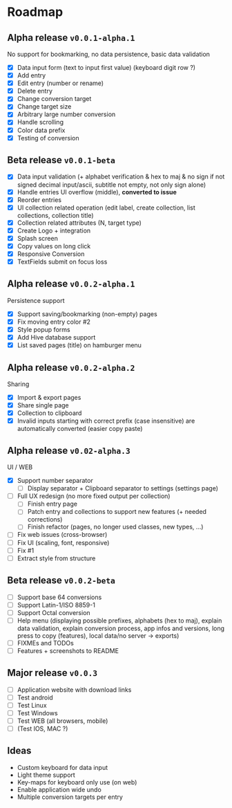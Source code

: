 # Roadmap

## Alpha release `v0.0.1-alpha.1`

No support for bookmarking, no data persistence, basic data validation

- [X] Data input form (text to input first value) (keyboard digit row ?)
- [X] Add entry
- [X] Edit entry (number or rename)
- [X] Delete entry
- [X] Change conversion target
- [X] Change target size
- [X] Arbitrary large number conversion
- [X] Handle scrolling
- [X] Color data prefix
- [X] Testing of conversion

## Beta release `v0.0.1-beta`

- [X] Data input validation (+ alphabet verification & hex to maj & no sign if not signed decimal input/ascii, subtitle not empty, not only sign alone)
- [X] Handle entries UI overflow (middle), **converted to issue**
- [X] Reorder entries
- [X] UI collection related operation (edit label, create collection, list collections, collection title)
- [X] Collection related attributes (N, target type)
- [X] Create Logo + integration
- [X] Splash screen
- [X] Copy values on long click
- [X] Responsive Conversion
- [X] TextFields submit on focus loss

## Alpha release `v0.0.2-alpha.1`

Persistence support

- [X] Support saving/bookmarking (non-empty) pages
- [X] Fix moving entry color #2
- [X] Style popup forms
- [X] Add Hive database support
- [X] List saved pages (title) on hamburger menu

## Alpha release `v0.0.2-alpha.2`

Sharing

- [X] Import & export pages
- [X] Share single page
- [X] Collection to clipboard
- [X] Invalid inputs starting with correct prefix (case insensitive) are automatically converted (easier copy paste)

## Alpha release `v0.02-alpha.3`

UI / WEB

- [X] Support number separator
  - [ ] Display separator + Clipboard separator to settings (settings page)
- [ ] Full UX redesign (no more fixed output per collection)
  - [ ] Finish entry page
  - [ ] Patch entry and collections to support new features (+ needed corrections)
  - [ ] Finish refactor (pages, no longer used classes, new types, ...)
- [ ] Fix web issues (cross-browser)
- [ ] Fix UI (scaling, font, responsive)
- [ ] Fix #1
- [ ] Extract style from structure

## Beta release `v0.0.2-beta`

- [ ] Support base 64 conversions
- [ ] Support Latin-1/ISO 8859-1
- [ ] Support Octal conversion
- [ ] Help menu (displaying possible prefixes, alphabets (hex to maj), explain data validation, explain conversion process, app infos and versions, long press to copy (features), local data/no server -> exports)
- [ ] FIXMEs and TODOs
- [ ] Features + screenshots to README

## Major release `v0.0.3`

- [ ] Application website with download links
- [ ] Test android
- [ ] Test Linux
- [ ] Test Windows
- [ ] Test WEB (all browsers, mobile)
- [ ] (Test IOS, MAC ?)

## Ideas

- Custom keyboard for data input
- Light theme support
- Key-maps for keyboard only use (on web)
- Enable application wide undo
- Multiple conversion targets per entry
